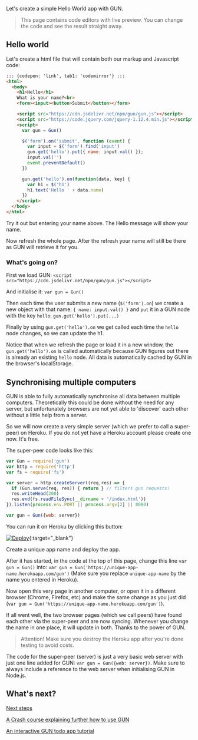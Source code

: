 Let's create a simple Hello World app with GUN.

>This page contains code editors with live preview. You can change the code and see the result straight away.

## Hello world

Let's create a html file that will contain both our markup and Javascript code:

```html
::: {codepen: 'link', tab1: 'codemirror'} :::
<html>
  <body>
    <h1>Hello</h1>
    What is your name?<br>
    <form><input><button>Submit</button></form>

    <script src="https://cdn.jsdelivr.net/npm/gun/gun.js"></script>
    <script src="https://code.jquery.com/jquery-1.12.4.min.js"></script>
    <script>
      var gun = Gun()

      $('form').on('submit', function (event) {
        var input = $('form').find('input')
        gun.get('hello').put({ name: input.val() });
        input.val('')
        event.preventDefault()
      })

      gun.get('hello').on(function(data, key) {
        var h1 = $('h1')
        h1.text('Hello ' + data.name)
      })
    </script>
  </body>
</html>
```

Try it out but entering your name above. The Hello message will show your name.

Now refresh the whole page. After the refresh your name will still be there as GUN will retrieve it for you.

### What's going on?

First we load GUN:
`<script src="https://cdn.jsdelivr.net/npm/gun/gun.js"></script>`

And initialise it:
`var gun = Gun()`

Then each time the user submits a new name (`$('form').on`) we create a new object with that name: `{ name: input.val() }` and `put` it in a GUN node with the key `hello`:
`gun.get('hello').put(...)`

Finally by using `gun.get('hello').on` we get called each time the `hello` node changes, so we can update the h1.

Notice that when we refresh the page or load it in a new window, the `gun.get('hello').on` is called automatically because GUN figures out there is already an existing `hello` node. All data is automatically cached by GUN in the browser's localStorage.

## Synchronising multiple computers

GUN is able to fully automatically synchronise all data between multiple computers. Theoretically this could be done without the need for any server, but unfortunately browsers are not yet able to 'discover' each other without a little help from a server.

So we will now create a very simple server (which we prefer to call a super-peer) on Heroku. If you do not yet have a Heroku account please create one now. It's free.

The super-peer code looks like this:

```javascript
var Gun = require('gun')
var http = require('http')
var fs = require('fs')

var server = http.createServer((req,res) => {
  if (Gun.serve(req, res)) { return } // filters gun requests!
  res.writeHead(200)
  res.end(fs.readFileSync(__dirname + '/index.html'))
}).listen(process.env.PORT || process.argv[2] || 8080)

var gun = Gun({web: server})
```

You can run it on Heroku by clicking this button:

[![Deploy](https://www.herokucdn.com/deploy/button.svg)](https://heroku.com/deploy?template=https://github.com/robertheessels/gun-super-peer-example){:target="_blank"}

Create a unique app name and deploy the app.

After it has started, in the code at the top of this page, change this line `var gun = Gun()` into: `var gun = Gun('https://unique-app-name.herokuapp.com/gun')` (Make sure you replace `unique-app-name` by the name you entered in Heroku).

Now open this very page in another computer, or open it in a different browser (Chrome, Firefox, etc) and make the same change as you just did (`var gun = Gun('https://unique-app-name.herokuapp.com/gun')`).

If all went well, the two browser pages (which we call peers) have found each other via the super-peer and are now syncing. Whenever you change the name in one place, it will update in both. Thanks to the power of GUN.

>Attention! Make sure you destroy the Heroku app after you're done testing to avoid costs.

The code for the super-peer (server) is just a very basic web server with just one line added for GUN: `var gun = Gun({web: server})`. Make sure to always include a reference to the web server when initialising GUN in Node.js.

## What's next?

[Next steps](Next-Steps)

[A Crash course explaining further how to use GUN](Crash-Course)

[An interactive GUN todo app tutorial](Basic-Todo-App-Tutorial)